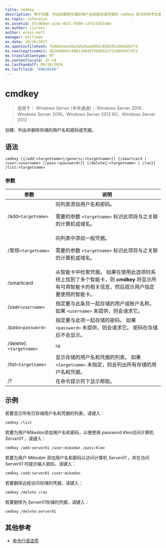 ```yaml
---
title: cmdkey
description: 用于创建、列出和删除存储的用户名和密码或凭据的 cmdkey 命令的参考文章。
ms.topic: reference
ms.assetid: 5fcd68ee-a14a-4b71-9300-c3f5c5d31e8e
ms.author: lizross
author: eross-msft
manager: mtillman
ms.date: 10/16/2017
ms.openlocfilehash: fb96624ee45e2b526ed2092c0593451d0492bf74
ms.sourcegitcommit: db2d46842c68813d043738d6523f13d8454fc972
ms.translationtype: MT
ms.contentlocale: zh-CN
ms.lasthandoff: 09/10/2020
ms.locfileid: "89629546"
---
```

# <a name="cmdkey"></a>cmdkey

> 适用于： Windows Server (半年通道) ，Windows Server 2019，Windows Server 2016，Windows Server 2012 R2，Windows Server 2012

创建、列出并删除存储的用户名和密码或凭据。

## <a name="syntax"></a>语法

```
cmdkey [{/add:<targetname>|/generic:<targetname>}] {/smartcard | /user:<username> [/pass:<password>]} [/delete{:<targetname> | /ras}] /list:<targetname>
```

### <a name="parameters"></a>参数

| 参数 | 说明 |
| ---------- | ----------- |
| /add`<targetname>` | 向列表添加用户名和密码。<p>需要的参数 `<targetname>` 标识此项将与之关联的计算机或域名。 |
| /常规`<targetname>` | 向列表中添加一般凭据。<p>需要的参数 `<targetname>` 标识此项将与之关联的计算机或域名。 |
| /smartcard | 从智能卡中检索凭据。 如果在使用此选项时系统上找到了多个智能卡，则 **cmdkey** 将显示所有可用智能卡的相关信息，然后提示用户指定要使用的智能卡。 |
| /user`<username>` | 指定要与此条目一起存储的用户或帐户名称。 如果 `<username>` 未提供，则会请求它。 |
|/pass`<password>` | 指定要与此项一起存储的密码。 如果 `<password>` 未提供，则会请求它。 密码在存储后不会显示。 |
| /delete{:`<targetname>` | ra | 从列表中删除用户名和密码。 如果 `<targetname>` 指定了，则会删除该条目。 如果 `/ras` 指定，则删除存储的远程访问条目。 |
| /list`<targetname>` | 显示存储的用户名和凭据的列表。 如果 `<targetname>` 未指定，则会列出所有存储的用户名和凭据。 |
| /? | 在命令提示符下显示帮助。 |

## <a name="examples"></a>示例

若要显示所有已存储用户名和凭据的列表，请键入：

```
cmdkey /list
```

若要为用户*Mikedan*添加用户名和密码，以便使用 password *Kleo*访问计算机*Server01* ，请键入：

```
cmdkey /add:server01 /user:mikedan /pass:Kleo
```

若要为用户 *Mikedan* 添加用户名和密码以访问计算机 *Server01* ，并在访问 Server01 时提示输入密码，请键入：

```
cmdkey /add:server01 /user:mikedan
```

若要删除远程访问存储的凭据，请键入：

```
cmdkey /delete /ras
```

若要删除为 *Server01*存储的凭据，请键入：

```
cmdkey /delete:server01
```

## <a name="additional-references"></a>其他参考

- [命令行语法项](command-line-syntax-key.md)
